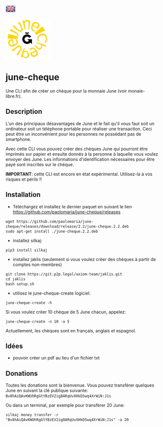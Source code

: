 [<img src="https://github.com/paolomaria/june-cheque-app/raw/main/www/img/flag-gb.png">](https://github.com/paolomaria/june-cheque/blob/main/README.md)

![June Cheque logo](https://github.com/paolomaria/june-cheque-app/raw/main/www/img/logo_144px.png)

# june-cheque

Une CLI afin de créer un chèque pour la monnaie June (voir monaie-libre.fr). 

## Description

L'un des principaux désavantages de June et le fait qu'il vous faut soit un ordinateur soit un téléphone portable pour réaliser une transaction. Ceci peut être un inconvénient pour les personnes ne possédant pas de smartphone. 

Avec cette CLI vous pouvez créer des chèques June qui pourront être imprimés sur papier et ensuite donnés à la personne à laquelle vous voulez envoyer des June. Les informations d'identification nécessaires pour être payé sont inscrites sur le chèque.

**IMPORTANT**: cette CLI est encore en état expérimental. Utilisez-la à vos risques et périls !!

## Installation

 - Téléchargez et installez le dernier paquet en suivant le lien https://github.com/paolomaria/june-cheque/releases
 ```
wget https://github.com/paolomaria/june-cheque/releases/download/release/2.2/june-cheque.2.2.deb
sudo apt-get install ./june-cheque.2.2.deb
 ```
 
 - installez silkaj:
 ```
 pip3 install silkaj
 ```
  - installez jaklis (seulement si vous voulez créer des chèques à partir de comptes non-membres)
```
git clone https://git.p2p.legal/axiom-team/jaklis.git
cd jaklis
bash setup.sh
```
 - utilisez le june-cheque-create logiciel:
```
june-cheque-create -h
```

Si vous voulez créer 10 chèque de 5 June chacun, appelez:
```
june-cheque-create -n 10 -a 5
```

Actuellement, les chèques sont en français, anglais et espagnol.


## Idées

 - pouvoir créer un pdf au lieu d'un fichier txt
 
 
## Donations

Toutes les donations sont la bienvenue. Vous pouvez transférer quelques June en suivant la clé publique suivante: `Bv8hAiQAvKWUhRgGtYBzEV2ig8ARqUvXHkD5wq4XrWiN:J1s`

Ou dans un terminal, par exemple pour transférer 20 June:
```
silkaj money transfer -r "Bv8hAiQAvKWUhRgGtYBzEV2ig8ARqUvXHkD5wq4XrWiN:J1s" -a 20
```
